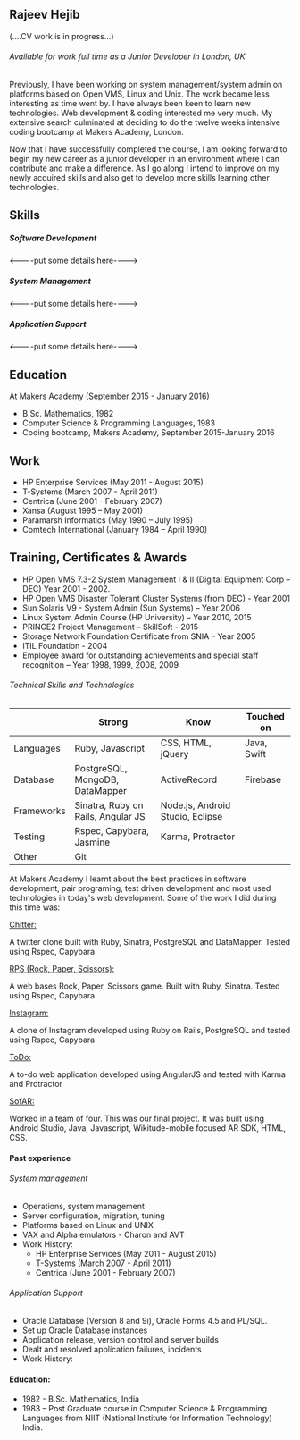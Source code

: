 ## Rajeev Hejib

(....CV work is in progress...)

###### Available for work full time as a Junior Developer in London, UK

Previously, I have been working on system management/system admin on platforms based on Open VMS, Linux and Unix. The work became less interesting as time went by. I have always been keen to learn new technologies.  Web development & coding interested me very much. My extensive search culminated at deciding to do the twelve weeks intensive coding bootcamp at Makers Academy, London.

Now that I have successfully completed the course, I am looking forward to begin my new career as a junior developer in an environment where I can contribute and make a difference.  As I go along I intend to improve on my newly acquired skills and also get to develop more skills learning other technologies.


## Skills

##### Software Development

<----put some details here---->

##### System Management
<----put some details here---->

##### Application Support
<----put some details here---->


## Education


At Makers Academy (September 2015 - January 2016)

- B.Sc. Mathematics, 1982
- Computer Science & Programming Languages, 1983
- Coding bootcamp, Makers Academy, September 2015-January 2016

## Work
- HP Enterprise Services (May 2011 - August 2015)
- T-Systems (March 2007 - April 2011)
- Centrica (June 2001 - February 2007)
- Xansa (August 1995 – May 2001)
- Paramarsh Informatics (May 1990 – July 1995)
- Comtech International (January 1984 – April 1990)


## Training, Certificates & Awards
- HP Open VMS 7.3-2 System Management I & II (Digital Equipment Corp – DEC) Year 2001 - 2002.
- HP Open VMS Disaster Tolerant Cluster Systems (from DEC) -  Year 2001
- Sun Solaris V9 - System Admin (Sun Systems) – Year 2006
- Linux System Admin Course (HP University) – Year 2010, 2015
- PRINCE2 Project Management – SkillSoft - 2015
- Storage Network  Foundation Certificate from SNIA – Year 2005
- ITIL Foundation - 2004
- Employee award for outstanding achievements and special staff recognition – Year 1998, 1999, 2008, 2009



###### Technical Skills and Technologies


|               | Strong        | Know  | Touched on   |
| ------------- | ------------- | ----- | ------------ |
| Languages     | Ruby, Javascript | CSS, HTML, jQuery | Java, Swift             |
| Database      | PostgreSQL, MongoDB, DataMapper      | ActiveRecord | Firebase              |
| Frameworks    | Sinatra, Ruby on Rails, Angular JS      | Node.js, Android Studio, Eclipse |              |
| Testing       |Rspec, Capybara, Jasmine | Karma, Protractor | |
| Other         | Git | | | |


At Makers Academy I learnt about the best practices in software development, pair programing, test driven development and most used technologies in today's web development. Some of the work I did during this time was:

[Chitter:](https://github.com/RajeevHejib/chitter-challenge)

A twitter clone built with Ruby, Sinatra, PostgreSQL and DataMapper. Tested using Rspec, Capybara.

[RPS (Rock, Paper, Scissors):](https://github.com/RajeevHejib/rps-challenge)

A web bases Rock, Paper, Scissors game. Built with Ruby, Sinatra. Tested using Rspec, Capybara

[Instagram:](https://github.com/RajeevHejib/instagram-challenge)

A clone of Instagram developed using Ruby on Rails, PostgreSQL and tested using Rspec, Capybara

[ToDo:](https://github.com/RajeevHejib/todo_challenge)

A to-do web application developed using AngularJS and tested with Karma and Protractor

[SofAR:](https://github.com/djtango/furniture-app)

Worked in a team of four.  This was our final project. It was built using Android Studio, Java, Javascript, Wikitude-mobile focused AR SDK, HTML, CSS.

#### Past experience


###### System management
  - Operations, system management
  - Server configuration, migration, tuning
  - Platforms based on Linux and UNIX
  - VAX and Alpha emulators - Charon and AVT
  - Work History:
    - HP Enterprise Services (May 2011 - August 2015)
    - T-Systems (March 2007 - April 2011)
    - Centrica (June 2001 - February 2007)

###### Application Support
  - Oracle Database (Version 8 and 9i), Oracle Forms 4.5 and PL/SQL.
  - Set up Oracle Database instances
  - Application release, version control and server builds
  - Dealt and resolved application failures, incidents
  - Work History:


#### Education:
- 1982 - B.Sc. Mathematics, India
- 1983 – Post Graduate course in Computer Science & Programming Languages from NIIT (National Institute for Information Technology) India.
